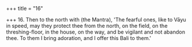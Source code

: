 +++
title = "16"

+++
16. Then to the north with (the Mantra), 'The fearful ones, like to Vāyu in speed, may they protect thee from the north, on the field, on the threshing-floor, in the house, on the way, and be vigilant and not abandon thee. To them I bring adoration, and I offer this Bali to them.'
